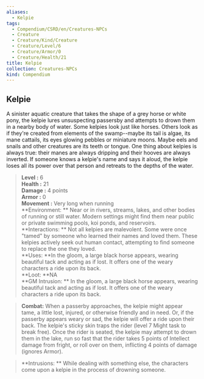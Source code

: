 ```yaml
---
aliases:
  - Kelpie
tags:
  - Compendium/CSRD/en/Creatures-NPCs
  - Creature
  - Creature/Kind/Creature
  - Creature/Level/6
  - Creature/Armor/0
  - Creature/Health/21
title: Kelpie
collection: Creatures-NPCs
kind: Compendium
---
```

## Kelpie  
A sinister aquatic creature that takes the shape of a grey horse or white pony, the kelpie lures unsuspecting passersby and attempts to drown them in a nearby body of water.
Some kelpies look just like horses. Others look as if they're created from elements of the swamp--maybe its tail is algae, its mane cattails, its eyes glowing pebbles or miniature moons. Maybe eels and snails and other creatures are its teeth or tongue. One thing about kelpies is always true: their manes are always dripping and their hooves are always inverted.
If someone knows a kelpie's name and says it aloud, the kelpie loses all its power over that person and retreats to the depths of the water.  

  
> **Level :** 6  
> **Health :** 21  
> **Damage :** 4 points  
> **Armor :** 0  
> **Movement :** Very long when running  
> **Environment: ** Near or in rivers, streams, lakes, and other bodies of running or still water. Modern settings might find them near public or private swimming pools, koi ponds, and reservoirs.  
> **Interactions: ** Not all kelpies are malevolent. Some were once "tamed" by someone who learned their names and loved them. These kelpies actively seek out human contact, attempting to find someone to replace the one they loved.  
> **Uses: **In the gloom, a large black horse appears, wearing beautiful tack and acting as if lost. It offers one of the weary characters a ride upon its back.  
> **Loot: **NA  
> **GM Intrusion: ** In the gloom, a large black horse appears, wearing beautiful tack and acting as if lost. It offers one of the weary characters a ride upon its back.  

> **Combat:** 
> When a passerby approaches, the kelpie might appear tame, a little lost, injured,
or otherwise friendly and in need. Or, if the passerby appears weary or sad, the kelpie will offer a ride upon their back. The kelpie's sticky skin traps the rider (level 7 Might task to break free). Once the rider is seated, the kelpie may attempt to drown them in the lake, run so fast that the rider takes 5 points of Intellect damage from fright, or roll over on them, inflicting 4 points of damage (ignores Armor).  
  

> **Intrusions: ** 
> While dealing with something else, the characters come upon a kelpie in the process of drowning someone.  
